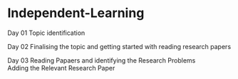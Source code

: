 # Independent-Learning

Day 01 
Topic identification

Day 02 
Finalising the topic and getting started with reading research papers

Day 03
Reading Papaers and identifying the Research Problems <br>
  Adding the Relevant Research Paper
